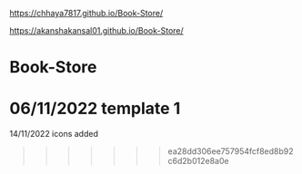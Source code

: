 https://chhaya7817.github.io/Book-Store/

https://akanshakansal01.github.io/Book-Store/

# Book-Store
# 06/11/2022 template 1
14/11/2022 icons added
>>>>>>> ea28dd306ee757954fcf8ed8b92c6d2b012e8a0e
